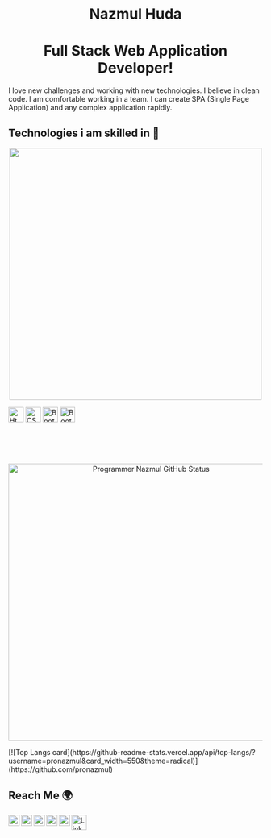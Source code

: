 <p align="center"> 
 <h1 align="center">Nazmul Huda</h1>
 <h1 align="center">Full Stack Web Application Developer!</h1>
</p>

<p>I love new challenges and working with new 
technologies. I believe in clean code. I
am comfortable working in a team. I
can create SPA (Single Page
Application) and any complex 
application rapidly.</p>

<h2>Technologies i am skilled in 🥰</h2>

<p align="center">
<img src="https://i.ibb.co/3zrDBmj/New-Project.png" width="500">
</p>
 
<p align="left">
<img alt="Html" height="30px" src="https://i.ibb.co/zmxY6GR/html.png"/>
<img alt="CSS" height="30px" src="https://i.ibb.co/Z6bqpxT/css.jpg"/>  
<img alt="Bootstrap" height="30px" src="https://i.ibb.co/J7dzLDp/bootstrap.jpg"/>
<img alt="Bootstrap" height="30px" src="https://i.ibb.co/hf2nSC6/meterial.png"/> 
</p>  
</br></br></br>  
<p align="center">
<img align="center" width="550px" alt="Programmer Nazmul GitHub Status"  src="https://github-readme-stats.vercel.app/api?username=pronazmul&show_icons=true&theme=radical"/>
</p>
[![Top Langs card](https://github-readme-stats.vercel.app/api/top-langs/?username=pronazmul&card_width=550&theme=radical)](https://github.com/pronazmul)

<h2>Reach Me 🌍</h2>
<a href="https://www.linkedin.com/in/pronazmul/" target="_blank">
  <img align="left" alt="LinkedIn" width="22px" src="https://cdn.jsdelivr.net/npm/simple-icons@v3/icons/linkedin.svg" />
</a>
<a href="https://www.facebook.com/devnazmul/" target="_blank">
  <img align="left" alt="Facebook" width="22px" src="https://cdn.jsdelivr.net/npm/simple-icons@v3/icons/facebook.svg" />
</a>
<a href="https://twitter.com/pronazmul" target="_blank">
  <img align="left" alt="Facebook" width="22px" src="https://cdn.jsdelivr.net/npm/simple-icons@v3/icons/twitter.svg" />
</a>
<a href="mailto:developernazmul@gmail.com" target="_blank"> 
  <img align="left" alt="Mail" width="22px" src="https://cdn.jsdelivr.net/npm/simple-icons@v3/icons/gmail.svg" /> 
</a>
<a href="https://www.pinterest.com/pronazmul/" target="_blank"> 
  <img align="left" alt="Mail" width="22px" src="https://cdn.jsdelivr.net/npm/simple-icons@v3/icons/pinterest.svg" /> 
</a> 
<a target="_blank" href="https://drive.google.com/file/d/194DhKG1A7mft6CON3eFJdtxsj098HQ2r/view" >
  <img align="left" alt="LinkedIn" width="30px" src="https://i.ibb.co/CPhgXkr/523-5230227-resume-png-transparent-images-resume-cv-logo-png.png" />
</a> 
 
